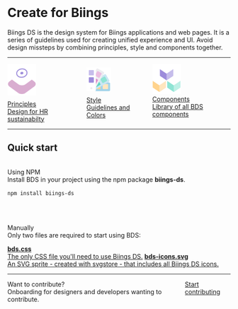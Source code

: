 <br><br><br>
<h1 class="title is-2 is-serif">Create for Biings</h1>
<p class="subtitle is-5">
    <span class="has-text-weight-semibold">Biings DS</span> is the design system for Biings applications and web pages. It is a series of guidelines used for creating unified experience and UI. Avoid design missteps by combining principles, style and components together.
</p>

<hr class="is-small">

<div class="columns is-multiline">
    <div class="column is-full">
        <a href="#/approach" class="box is-large is-floating has-background-gradient-1 hover-to-popping">
            <img src="media/principles.png" width="65" class="no-zoom" style="margin-bottom: 0.5rem;"/>
            <div>
                <div class="title is-2 has-text-white has-text-weight-light">Principles</div>
                <div class="subtitle is-5 has-text-pink-lighter">Design for HR sustainabilty</div>
            </div>
        </a>
    </div>
    <div class="column is-half">
        <a href="#/color" class="box is-large is-floating has-background-gradient-2 hover-to-popping">
            <img src="media/style.png" width="55" class="no-zoom" style="margin: 0.5rem 0;"/>
            <div>
                <div class="title is-3 has-text-white has-text-weight-light">Style</div>
                <div class="subtitle is-5 has-text-cyan-lighter">Guidelines and Colors</div>
            </div>
        </a>
    </div>
    <div class="column is-half">
        <a href="#/avatar" class="box is-large is-floating has-background-gradient-3 hover-to-popping">
            <img src="media/components.png" width="65" class="no-zoom"/>
            <div>
                <div class="title is-3 has-text-white has-text-weight-light">Components</div>
                <div class="subtitle is-5 has-text-yellow-lighter">Library of all BDS components</div>
            </div>
        </a>
    </div>
</div>

<hr class="is-visible is-large">

<h2 class="title is-3 has-text-weight-bold">Quick start</h2><br>

<div class="title is-5 is-spaced">Using NPM</div>
<div class="subtitle">Install BDS in your project using the npm package <strong>biings-ds</strong>.</div>

    npm install biings-ds
<br><br>

<div class="title is-5 is-spaced">Manually</div>
<div class="subtitle">Only two files are required to start using BDS:</div>

<a href="https://raw.githubusercontent.com/ForsysInteractive/biings-ds/master/build/bds.css" class="box is-bordered hover-to-well has-text-grey-darker" download><span class="is-monospace has-text-dark">**bds.css**</span><br>The only CSS file you'll need to use Biings DS.</a>
<a href="https://raw.githubusercontent.com/ForsysInteractive/biings-ds/master/build/bds-icons.min.svg" class="box is-bordered hover-to-well has-text-grey-darker" download><span class="is-monospace has-text-dark">**bds-icons.svg**</span><br>An SVG sprite - created with svgstore - that includes all Biings DS icons.</a>

<hr class="is-large">

<div class="box is-large is-bordered is-white">
    <div class="columns is-marginless is-vcentered">
        <div class="column is-7">
            <div class="title is-4 has-text-weight-semibold">Want to contribute?</div>
            <div class="subtitle is-6 has-text-grey-dark">Onboarding for designers and developers wanting to contribute.</div>
        </div>
        <div class="column is-5 has-text-right">
            <a href="#/contribute" class="button is-rounded is-primary is-beefy">Start contributing</a>
        </div>
    </div>
</div>